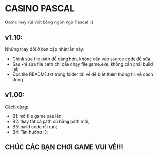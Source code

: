 # CASINO PASCAL
Game may rủi viết bằng ngôn ngữ Pascal :))

**v1.10:**
- 
Những thay đổi ở bản cập nhật lần này:

- Chỉnh sửa file path dễ dàng hơn, không cần vào source code để sửa;
- Sau khi sửa file path chỉ cần chạy file game.exe, không cần phải build lại;
- Đọc file README.txt trong folder tải về để biết thêm thông tin về cách dùng

**v1.00:**
-   
Cách dùng:

- B1: mở file game.pas lên;
- B2: thay tất cả path cũ bằng path mới;
- B3: build code rồi run;
- B4: Tận hưởng :3;


**CHÚC CÁC BẠN CHƠI GAME VUI VẺ!!!**
-
